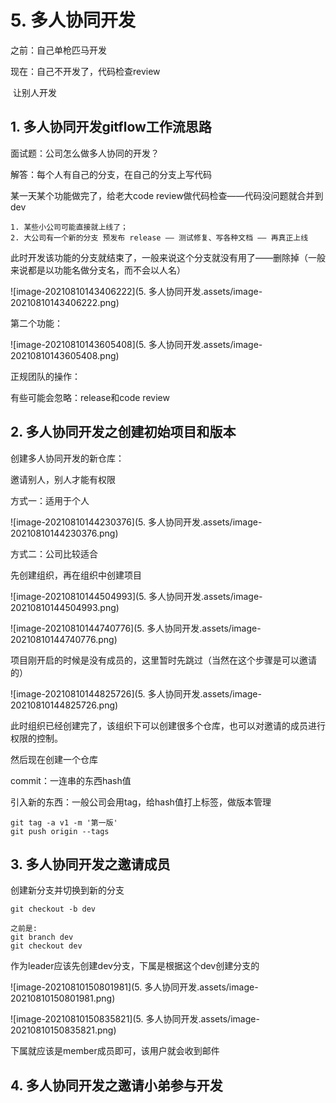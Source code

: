 # 5. 多人协同开发

之前：自己单枪匹马开发

现在：自己不开发了，代码检查review

​			让别人开发



## 1. 多人协同开发gitflow工作流思路

面试题：公司怎么做多人协同的开发？

解答：每个人有自己的分支，在自己的分支上写代码



某一天某个功能做完了，给老大code review做代码检查——代码没问题就合并到dev

	1. 某些小公司可能直接就上线了；
 	2. 大公司有一个新的分支 预发布 release —— 测试修复、写各种文档 —— 再真正上线

此时开发该功能的分支就结束了，一般来说这个分支就没有用了——删除掉（一般来说都是以功能名做分支名，而不会以人名）

![image-20210810143406222](5. 多人协同开发.assets/image-20210810143406222.png)



 第二个功能：

![image-20210810143605408](5. 多人协同开发.assets/image-20210810143605408.png)

正规团队的操作：

有些可能会忽略：release和code review



## 2. 多人协同开发之创建初始项目和版本

创建多人协同开发的新仓库：

邀请别人，别人才能有权限

方式一：适用于个人

![image-20210810144230376](5. 多人协同开发.assets/image-20210810144230376.png)

方式二：公司比较适合

先创建组织，再在组织中创建项目

![image-20210810144504993](5. 多人协同开发.assets/image-20210810144504993.png)

![image-20210810144740776](5. 多人协同开发.assets/image-20210810144740776.png)

项目刚开启的时候是没有成员的，这里暂时先跳过（当然在这个步骤是可以邀请的）

![image-20210810144825726](5. 多人协同开发.assets/image-20210810144825726.png)

此时组织已经创建完了，该组织下可以创建很多个仓库，也可以对邀请的成员进行权限的控制。

然后现在创建一个仓库



commit：一连串的东西hash值

引入新的东西：一般公司会用tag，给hash值打上标签，做版本管理

```
git tag -a v1 -m '第一版'
git push origin --tags
```



## 3. 多人协同开发之邀请成员

创建新分支并切换到新的分支

```
git checkout -b dev

之前是:
git branch dev
git checkout dev
```



作为leader应该先创建dev分支，下属是根据这个dev创建分支的



![image-20210810150801981](5. 多人协同开发.assets/image-20210810150801981.png)

![image-20210810150835821](5. 多人协同开发.assets/image-20210810150835821.png)

下属就应该是member成员即可，该用户就会收到邮件



## 4. 多人协同开发之邀请小弟参与开发